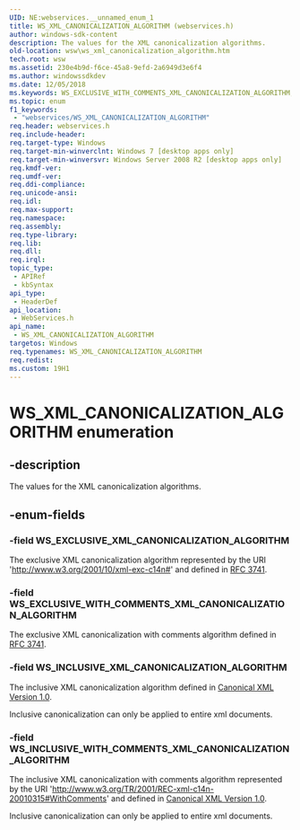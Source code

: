```yaml
---
UID: NE:webservices.__unnamed_enum_1
title: WS_XML_CANONICALIZATION_ALGORITHM (webservices.h)
author: windows-sdk-content
description: The values for the XML canonicalization algorithms.
old-location: wsw\ws_xml_canonicalization_algorithm.htm
tech.root: wsw
ms.assetid: 230e4b9d-f6ce-45a8-9efd-2a6949d3e6f4
ms.author: windowssdkdev
ms.date: 12/05/2018
ms.keywords: WS_EXCLUSIVE_WITH_COMMENTS_XML_CANONICALIZATION_ALGORITHM, WS_EXCLUSIVE_XML_CANONICALIZATION_ALGORITHM, WS_INCLUSIVE_WITH_COMMENTS_XML_CANONICALIZATION_ALGORITHM, WS_INCLUSIVE_XML_CANONICALIZATION_ALGORITHM, WS_XML_CANONICALIZATION_ALGORITHM, WS_XML_CANONICALIZATION_ALGORITHM enumeration [Web Services for Windows], webservices/WS_EXCLUSIVE_WITH_COMMENTS_XML_CANONICALIZATION_ALGORITHM, webservices/WS_EXCLUSIVE_XML_CANONICALIZATION_ALGORITHM, webservices/WS_INCLUSIVE_WITH_COMMENTS_XML_CANONICALIZATION_ALGORITHM, webservices/WS_INCLUSIVE_XML_CANONICALIZATION_ALGORITHM, webservices/WS_XML_CANONICALIZATION_ALGORITHM, wsw.ws_xml_canonicalization_algorithm
ms.topic: enum
f1_keywords: 
 - "webservices/WS_XML_CANONICALIZATION_ALGORITHM"
req.header: webservices.h
req.include-header: 
req.target-type: Windows
req.target-min-winverclnt: Windows 7 [desktop apps only]
req.target-min-winversvr: Windows Server 2008 R2 [desktop apps only]
req.kmdf-ver: 
req.umdf-ver: 
req.ddi-compliance: 
req.unicode-ansi: 
req.idl: 
req.max-support: 
req.namespace: 
req.assembly: 
req.type-library: 
req.lib: 
req.dll: 
req.irql: 
topic_type:
 - APIRef
 - kbSyntax
api_type:
 - HeaderDef
api_location:
 - WebServices.h
api_name:
 - WS_XML_CANONICALIZATION_ALGORITHM
targetos: Windows
req.typenames: WS_XML_CANONICALIZATION_ALGORITHM
req.redist: 
ms.custom: 19H1
---
```


# WS_XML_CANONICALIZATION_ALGORITHM enumeration


## -description


The values for the XML canonicalization algorithms.
      


## -enum-fields




### -field WS_EXCLUSIVE_XML_CANONICALIZATION_ALGORITHM

The exclusive XML canonicalization algorithm
          represented by the URI 'http://www.w3.org/2001/10/xml-exc-c14n#' and
          defined in <a href="http://go.microsoft.com/fwlink/p/?linkid=139714">RFC 3741</a>.
        


### -field WS_EXCLUSIVE_WITH_COMMENTS_XML_CANONICALIZATION_ALGORITHM

The exclusive XML canonicalization with comments algorithm
          defined in <a href="http://go.microsoft.com/fwlink/p/?linkid=139714">RFC 3741</a>.
        


### -field WS_INCLUSIVE_XML_CANONICALIZATION_ALGORITHM

The inclusive XML canonicalization algorithm
          defined in <a href="http://go.microsoft.com/fwlink/p/?linkid=139716">Canonical XML
Version 1.0</a>.
        

Inclusive canonicalization can only be applied to entire xml documents.
        


### -field WS_INCLUSIVE_WITH_COMMENTS_XML_CANONICALIZATION_ALGORITHM

The inclusive XML canonicalization with comments algorithm
          represented by the URI 'http://www.w3.org/TR/2001/REC-xml-c14n-20010315#WithComments' and
          defined in <a href="http://go.microsoft.com/fwlink/p/?linkid=139716">Canonical XML
Version 1.0</a>.
        

Inclusive canonicalization can only be applied to entire xml documents.
        

